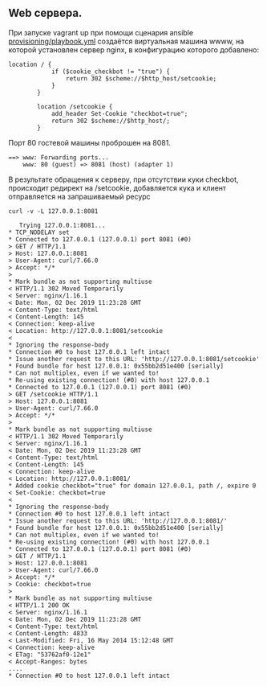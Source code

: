 ## Web сервера.  

При запуске vagrant up при помощи сценария ansible [provisioning/playbook.yml](provisioning/playbook.yml) создаётся 
виртуальная машина wwww, на которой установлен сервер nginx, в конфигурацию которого добавлено:

```console
location / {
            if ($cookie_checkbot != "true") {
                return 302 $scheme://$http_host/setcookie;
            }
        }

        location /setcookie {
            add_header Set-Cookie "checkbot=true";
            return 302 $scheme://$http_host/;
        }
```
Порт 80 гостевой машины проброшен на 8081. 
```console
==> www: Forwarding ports...
    www: 80 (guest) => 8081 (host) (adapter 1)
```
В результате обращения к серверу, при отсутствии куки checkbot, 
происходит редирект на /setcookie, добавляется кука и клиент отправляется на запрашиваемый ресурс

```console
curl -v -L 127.0.0.1:8081

   Trying 127.0.0.1:8081...
* TCP_NODELAY set
* Connected to 127.0.0.1 (127.0.0.1) port 8081 (#0)
> GET / HTTP/1.1
> Host: 127.0.0.1:8081
> User-Agent: curl/7.66.0
> Accept: */*
> 
* Mark bundle as not supporting multiuse
< HTTP/1.1 302 Moved Temporarily
< Server: nginx/1.16.1
< Date: Mon, 02 Dec 2019 11:23:28 GMT
< Content-Type: text/html
< Content-Length: 145
< Connection: keep-alive
< Location: http://127.0.0.1:8081/setcookie
< 
* Ignoring the response-body
* Connection #0 to host 127.0.0.1 left intact
* Issue another request to this URL: 'http://127.0.0.1:8081/setcookie'
* Found bundle for host 127.0.0.1: 0x55bb2d51e400 [serially]
* Can not multiplex, even if we wanted to!
* Re-using existing connection! (#0) with host 127.0.0.1
* Connected to 127.0.0.1 (127.0.0.1) port 8081 (#0)
> GET /setcookie HTTP/1.1
> Host: 127.0.0.1:8081
> User-Agent: curl/7.66.0
> Accept: */*
> 
* Mark bundle as not supporting multiuse
< HTTP/1.1 302 Moved Temporarily
< Server: nginx/1.16.1
< Date: Mon, 02 Dec 2019 11:23:28 GMT
< Content-Type: text/html
< Content-Length: 145
< Connection: keep-alive
< Location: http://127.0.0.1:8081/
* Added cookie checkbot="true" for domain 127.0.0.1, path /, expire 0
< Set-Cookie: checkbot=true
< 
* Ignoring the response-body
* Connection #0 to host 127.0.0.1 left intact
* Issue another request to this URL: 'http://127.0.0.1:8081/'
* Found bundle for host 127.0.0.1: 0x55bb2d51e400 [serially]
* Can not multiplex, even if we wanted to!
* Re-using existing connection! (#0) with host 127.0.0.1
* Connected to 127.0.0.1 (127.0.0.1) port 8081 (#0)
> GET / HTTP/1.1
> Host: 127.0.0.1:8081
> User-Agent: curl/7.66.0
> Accept: */*
> Cookie: checkbot=true
> 
* Mark bundle as not supporting multiuse
< HTTP/1.1 200 OK
< Server: nginx/1.16.1
< Date: Mon, 02 Dec 2019 11:23:28 GMT
< Content-Type: text/html
< Content-Length: 4833
< Last-Modified: Fri, 16 May 2014 15:12:48 GMT
< Connection: keep-alive
< ETag: "53762af0-12e1"
< Accept-Ranges: bytes
....
* Connection #0 to host 127.0.0.1 left intact
```
